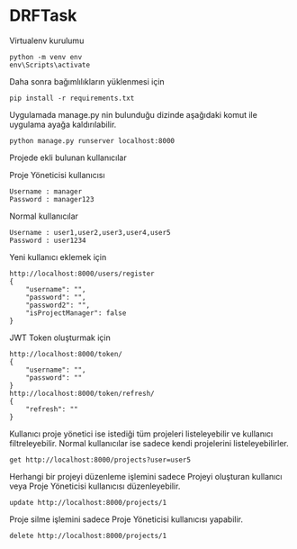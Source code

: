 # DRFTask

Virtualenv kurulumu

    python -m venv env
    env\Scripts\activate
Daha sonra bağımlılıkların yüklenmesi için

    pip install -r requirements.txt
Uygulamada manage.py nin bulunduğu dizinde aşağıdaki komut ile uygulama ayağa kaldırılabilir.

    python manage.py runserver localhost:8000

Projede ekli bulunan kullanıcılar


Proje Yöneticisi kullanıcısı

    Username : manager
    Password : manager123

Normal kullanıcılar

    Username : user1,user2,user3,user4,user5
    Password : user1234


Yeni kullanıcı eklemek için

    http://localhost:8000/users/register
    {
        "username": "",
        "password": "",
        "password2": "",
        "isProjectManager": false
    }

JWT Token oluşturmak için

    http://localhost:8000/token/
    {
        "username": "",
        "password": ""
    }
    http://localhost:8000/token/refresh/
    {
        "refresh": ""
    }
Kullanıcı proje yönetici ise istediği tüm projeleri listeleyebilir ve kullanıcı filtreleyebilir.
Normal kullanıcılar ise sadece kendi projelerini listeleyebilirler.

    get http://localhost:8000/projects?user=user5


Herhangi bir projeyi düzenleme işlemini sadece Projeyi oluşturan kullanıcı veya Proje Yöneticisi kullanıcısı düzenleyebilir.

    update http://localhost:8000/projects/1

Proje silme işlemini sadece Proje Yöneticisi kullanıcısı yapabilir.

    delete http://localhost:8000/projects/1
